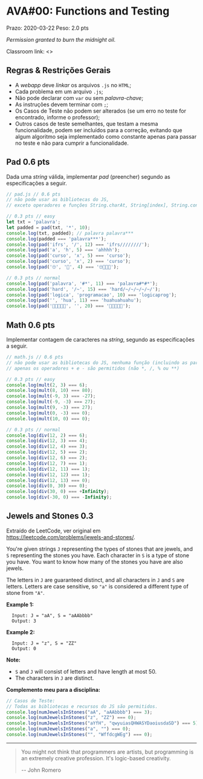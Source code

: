 # AVA#00: Functions and Testing

Prazo: 2020-03-22 Peso: 2.0 pts

_Permission granted to burn the midnight oil._

Classroom link: <>

## Regras & Restrições Gerais

- A _webapp_ deve _linkar_ os arquivos `.js` no `HTML`;
- Cada problema em um arquivo `.js`;
- Não pode declarar com `var` ou sem _palavra-chave_;
- As instruções devem terminar com `;`;
- Os Casos de Teste não podem ser alterados (se um erro no teste for encontrado, informe o professor);
- Outros casos de teste semelhantes, que testam a mesma funcionalidade, podem ser incluídos para a correção, evitando que algum algoritmo seja implementado como constante apenas para passar no teste e não para cumprir a funcionalidade.

## Pad 0.6 pts

Dada uma _string_ válida, implementar _pad_ (preencher) segundo as especificações a seguir.

```js
// pad.js // 0.6 pts
// não pode usar as bibliotecas do JS,
// exceto operadores e funções String.charAt, String[index], String.concat e String.length

// 0.3 pts // easy
let txt = 'palavra';
let padded = pad(txt, '*', 10);
console.log(txt, padded); // palavra palavra***
console.log(padded === 'palavra***');
console.log(pad('ifrs', '/', 12) === 'ifrs////////');
console.log(pad('a', 'h', 5) === 'ahhhh');
console.log(pad('curso', 'x', 5) === 'curso');
console.log(pad('curso', 'x', 2) === 'curso');
console.log(pad('🙄', '🤩', 4) === '🙄🤩🤩🤩');

// 0.3 pts // normal
console.log(pad('palavra', '#*', 11) === 'palavra#*#*');
console.log(pad('hard', '/~', 15) === 'hard/~/~/~/~/~/');
console.log(pad('logica', 'programacao', 10) === 'logicaprog');
console.log(pad('', 'hua', 11) === 'huahuahuahu');
console.log(pad('🤬🤬🤬🤬🤬', '', 20) === '🤬🤬🤬🤬🤬');
```

## Math 0.6 pts

Implementar contagem de caracteres na _string_, segundo as especificações a seguir.

```js
// math.js // 0.6 pts
// não pode usar as bibliotecas do JS, nenhuma função (incluindo as parse* e de Math)
// apenas os operadores + e - são permitidos (não *, /, % ou **)

// 0.3 pts // easy
console.log(mult(2, 3) === 6);
console.log(mult(8, 10) === 80);
console.log(mult(-9, 3) === -27);
console.log(mult(-9, -3) === 27);
console.log(mult(9, -3) === 27);
console.log(mult(0, -3) === 0);
console.log(mult(10, 0) === 0);

// 0.3 pts // normal
console.log(div(12, 2) === 6);
console.log(div(12, 3) === 4);
console.log(div(12, 4) === 3);
console.log(div(12, 5) === 2);
console.log(div(12, 6) === 2);
console.log(div(12, 7) === 1);
console.log(div(12, 11) === 1);
console.log(div(12, 12) === 1);
console.log(div(12, 13) === 0);
console.log(div(0, 30) === 0);
console.log(div(30, 0) === +Infinity);
console.log(div(-30, 0) === -Infinity);
```

## Jewels and Stones 0.3

Extraído de LeetCode, ver original em <https://leetcode.com/problems/jewels-and-stones/>.

You're given strings `J` representing the types of stones that are jewels, and `S` representing the stones you have.  Each character in `S` is a type of stone you have.  You want to know how many of the stones you have are also jewels.

The letters in `J` are guaranteed distinct, and all characters in `J` and `S` are letters. Letters are case sensitive, so `"a"` is considered a different type of stone from `"A"`.

**Example 1:**

```plain
  Input: J = "aA", S = "aAAbbbb"
  Output: 3
```

**Example 2:**

```plain
  Input: J = "z", S = "ZZ"
  Output: 0
```

**Note:**

- `S` and `J` will consist of letters and have length at most 50.
- The characters in `J` are distinct.

**Complemento meu para a disciplina:**

```js
// Casos de Teste:
// Todas as bibliotecas e recursos do JS são permitidos.
console.log(numJewelsInStones("aA", "aAAbbbb") === 3);
console.log(numJewelsInStones("z", "ZZ") === 0);
console.log(numJewelsInStones("aYfH", "qwyuiasQHWASYDaoiusdaSD") === 5);
console.log(numJewelsInStones("a", "") === 0);
console.log(numJewelsInStones("", "WffdcgWEg") === 0);
```

* * *

> You might not think that programmers are artists, but programming is an extremely creative profession. It's logic-based creativity.
>
> -- John Romero
